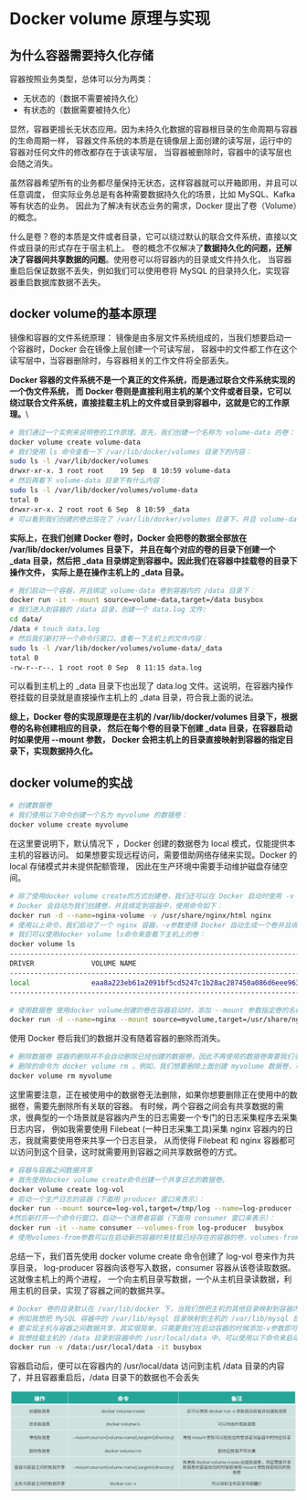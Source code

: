 # Docker volume 原理与实现

## 为什么容器需要持久化存储
容器按照业务类型，总体可以分为两类：
- 无状态的（数据不需要被持久化）
- 有状态的（数据需要被持久化）

显然，容器更擅长无状态应用。因为未持久化数据的容器根目录的生命周期与容器的生命周期一样，
容器文件系统的本质是在镜像层上面创建的读写层，运行中的容器对任何文件的修改都存在于该读写层，
当容器被删除时，容器中的读写层也会随之消失。

虽然容器希望所有的业务都尽量保持无状态，这样容器就可以开箱即用，并且可以任意调度，
但实际业务总是有各种需要数据持久化的场景，比如 MySQL、Kafka 等有状态的业务。
因此为了解决有状态业务的需求，Docker 提出了卷（Volume）的概念。


什么是卷？卷的本质是文件或者目录，它可以绕过默认的联合文件系统，直接以文件或目录的形式存在于宿主机上。
卷的概念不仅解决了**数据持久化的问题，还解决了容器间共享数据的问题**。使用卷可以将容器内的目录或文件持久化，
当容器重启后保证数据不丢失，例如我们可以使用卷将 MySQL 的目录持久化，实现容器重启数据库数据不丢失。

## docker volume的基本原理

镜像和容器的文件系统原理： 镜像是由多层文件系统组成的，当我们想要启动一个容器时，Docker 会在镜像上层创建一个可读写层，
容器中的文件都工作在这个读写层中，当容器删除时，与容器相关的工作文件将全部丢失。

**Docker 容器的文件系统不是一个真正的文件系统，而是通过联合文件系统实现的一个伪文件系统，
而 Docker 卷则是直接利用主机的某个文件或者目录，它可以绕过联合文件系统，直接挂载主机上的文件或目录到容器中，这就是它的工作原理。**\

```bash
# 我们通过一个实例来说明卷的工作原理。首先，我们创建一个名称为 volume-data 的卷：
docker volume create volume-data
# 我们使用 ls 命令查看一下 /var/lib/docker/volumes 目录下的内容：
sudo ls -l /var/lib/docker/volumes
drwxr-xr-x. 3 root root    19 Sep  8 10:59 volume-data
# 然后再看下 volume-data 目录下有什么内容：
sudo ls -l /var/lib/docker/volumes/volume-data
total 0
drwxr-xr-x. 2 root root 6 Sep  8 10:59 _data
# 可以看到我们创建的卷出现在了 /var/lib/docker/volumes 目录下，并且 volume-data 目录下还创建了一个 _data 目录。
```
**实际上，在我们创建 Docker 卷时，Docker 会把卷的数据全部放在 /var/lib/docker/volumes 目录下，
并且在每个对应的卷的目录下创建一个 _data 目录，然后把 _data 目录绑定到容器中。因此我们在容器中挂载卷的目录下操作文件，
实际上是在操作主机上的 _data 目录。**

```bash
# 我们启动一个容器，并且绑定 volume-data 卷到容器内的 /data 目录下：
docker run -it --mount source=volume-data,target=/data busybox
# 我们进入到容器的 /data 目录，创建一个 data.log 文件:
cd data/
/data # touch data.log
# 然后我们新打开一个命令行窗口，查看一下主机上的文件内容：
sudo ls -l /var/lib/docker/volumes/volume-data/_data
total 0
-rw-r--r--. 1 root root 0 Sep  8 11:15 data.log
```
可以看到主机上的 _data 目录下也出现了 data.log 文件。这说明，在容器内操作卷挂载的目录就是直接操作主机上的 _data 目录，符合我上面的说法。

**综上，Docker 卷的实现原理是在主机的 /var/lib/docker/volumes 目录下，根据卷的名称创建相应的目录，
然后在每个卷的目录下创建 _data 目录，在容器启动时如果使用 --mount 参数，
Docker 会把主机上的目录直接映射到容器的指定目录下，实现数据持久化。**

## docker volume的实战

```bash
# 创建数据卷 
# 我们使用以下命令创建一个名为 myvolume 的数据卷：
docker volume create myvolume
```
在这里要说明下，默认情况下 ，Docker 创建的数据卷为 local 模式，仅能提供本主机的容器访问。
如果想要实现远程访问，需要借助网络存储来实现。Docker 的 local 存储模式并未提供配额管理，
因此在生产环境中需要手动维护磁盘存储空间。

```bash
# 除了使用docker volume create的方式创建卷，我们还可以在 Docker 启动时使用 -v 的方式指定容器内需要被持久化的路径，
# Docker 会自动为我们创建卷，并且绑定到容器中，使用命令如下：
docker run -d --name=nginx-volume -v /usr/share/nginx/html nginx
# 使用以上命令，我们启动了一个 nginx 容器，-v参数使得 Docker 自动生成一个卷并且绑定到容器的 /usr/share/nginx/html 目录中。 
# 我们可以使用docker volume ls命令来查看下主机上的卷：
docker volume ls
--------------------------------------------------------------------------------------
DRIVER              VOLUME NAME
--------------------------------------------------------------------------------------
local               eaa8a223eb61a2091bf5cd5247c1b28ac287450a086d6eee9632d9d1b9f69171
--------------------------------------------------------------------------------------
```
```bash
# 使用数据卷 使用docker volume创建的卷在容器启动时，添加 --mount 参数指定卷的名称即可使用。
docker run -d --name=nginx --mount source=myvolume,target=/usr/share/nginx/html nginx
```
使用 Docker 卷后我们的数据并没有随着容器的删除而消失。

```bash
# 删除数据卷 容器的删除并不会自动删除已经创建的数据卷，因此不再使用的数据卷需要我们手动删除，
# 删除的命令为 docker volume rm 。例如，我们想要删除上面创建 myvolume 数据卷，可以使用以下命令：
docker volume rm myvolume
```
这里需要注意，正在被使用中的数据卷无法删除，如果你想要删除正在使用中的数据卷，需要先删除所有关联的容器。
有时候，两个容器之间会有共享数据的需求，很典型的一个场景就是容器内产生的日志需要一个专门的日志采集程序去采集日志内容，
例如我需要使用 Filebeat (一种日志采集工具)采集 nginx 容器内的日志，我就需要使用卷来共享一个日志目录，
从而使得 Filebeat 和 nginx 容器都可以访问到这个目录，这时就需要用到容器之间共享数据卷的方式。
```bash
# 容器与容器之间数据共享 
# 首先使用docker volume create命令创建一个共享日志的数据卷。
docker volume create log-vol
# 启动一个生产日志的容器（下面用 producer 窗口来表示）：
docker run --mount source=log-vol,target=/tmp/log --name=log-producer -it busybox
#然后新打开一个命令行窗口，启动一个消费者容器（下面用 consumer 窗口来表示）：
docker run -it --name consumer --volumes-from log-producer  busybox
# 使用volumes-from参数可以在启动新的容器时来挂载已经存在的容器的卷，volumes-from参数后面跟已经启动的容器名称。 
```
总结一下，我们首先使用 docker volume create 命令创建了 log-vol 卷来作为共享目录，
log-producer 容器向该卷写入数据，consumer 容器从该卷读取数据。这就像主机上的两个进程，
一个向主机目录写数据，一个从主机目录读数据，利用主机的目录，实现了容器之间的数据共享。

```bash
# Docker 卷的目录默认在 /var/lib/docker 下，当我们想把主机的其他目录映射到容器内时，就需要用到主机与容器之间数据共享的方式了，
# 例如我想把 MySQL 容器中的 /var/lib/mysql 目录映射到主机的 /var/lib/mysql 目录中，我们就可以使用主机与容器之间数据共享的方式来实现。
# 要实现主机与容器之间数据共享，其实很简单，只需要我们在启动容器的时候添加-v参数即可, 使用格式为：-v HOST_PATH:CONTIANAER_PATH。
# 我想挂载主机的 /data 目录到容器中的 /usr/local/data 中，可以使用以下命令来启动容器：
docker run -v /data:/usr/local/data -it busybox
```
容器启动后，便可以在容器内的 /usr/local/data 访问到主机 /data 目录的内容了，并且容器重启后，/data 目录下的数据也不会丢失

![Image text](../BasicPrinciple/images/1301.png)

